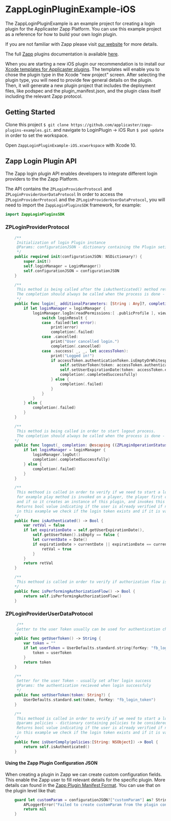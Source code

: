 # ZappLoginPluginExample-iOS

The ZappLoginPluginExample is an example project for creating a login plugin for the Applicaster Zapp Platform. You can use this example project as a reference for how to build your own login plugin.

If you are not familiar with Zapp please visit [our website](http://applicaster.com/?page=product) for more details.

The full [Zapp](http://zapp.applicaster.com) plugins documentation is available [here](https://developer-zapp.applicaster.com).

When you are starting a new iOS plugin our recommendation is to install our [Xcode templates for Applicaster plugins](https://github.com/applicaster/zapp-plugins-ios-templates). The templates will enable you to chose the plugin type in the Xcode "new project" screen. After selecting the plugin type, you will need to provide few general details on the plugin. Then, it will generate a new plugin project that includes the deployment files, like podspec and the plugin_manifest.json, and the plugin class itself including the relevant Zapp protocol.

## Getting Started
Clone this project `$ git clone https://github.com/applicaster/zapp-plugins-examples.git`.
and navigate to LoginPlugin -> iOS
Run `$ pod update` in order to set the workspace.

Open `ZappLoginPluginExample-iOS.xcworkspace` with Xcode 10.

## Zapp Login Plugin API
The Zapp login plugin API enables developers to integrate different login providers to the the Zapp Platform.

The API contains the `ZPLoginProviderProtocol` and `ZPLoginProviderUserDataProtocol`
In order to access the `ZPLoginProviderProtocol` and the `ZPLoginProviderUserDataProtocol`, you will need to import the `ZappLoginPluginsSDK` framework, for example:
``` swift
import ZappLoginPluginsSDK
```

### ZPLoginProviderProtocol
``` swift
    /**
     Initialization of login Plugin instance
     @Params: configurationJSON - dictionary containing the Plugin setitngs as defined in the plugin manifest
     */
    public required init(configurationJSON: NSDictionary?) {
        super.init()
        self.loginManager = LoginManager()
        self.configurationJSON = configurationJSON
    }

    /**
     This method is being called after the isAuthenticated() method returned a false value, meaning, the user is not 		 logged in, It starts the login process.
     The completion should always be called when the process is done - no matter what is the result.
     */
    public func login(_ additionalParameters: [String : Any]?, completion: @escaping ((ZPLoginOperationStatus) -> Void)) {
        if let loginManager = loginManager {
            loginManager.logIn(readPermissions:[ .publicProfile ], viewController: nil) { loginResult in
                switch loginResult {
                case .failed(let error):
                    print(error)
                    completion(.failed)
                case .cancelled:
                    print("User cancelled login.")
                    completion(.cancelled)
                case .success( _, _, let accessToken):
                    print("Logged in!")
                    if accessToken.authenticationToken.isEmptyOrWhitespace() == false {
                        self.setUserToken(token: accessToken.authenticationToken)
                        self.setUserExpirationDate(token: accessToken.expirationDate)
                        completion(.completedSuccessfully)
                    } else {
                        completion(.failed)
                    }
                }
            }
        } else {
            completion(.failed)
        }
    }

    /**
     This method is being called in order to start logout process.
     The completion should always be called when the process is done - no matter what is the result.
    */
    public func logout(_ completion: @escaping ((ZPLoginOperationStatus) -> Void)) {
        if let loginManager = loginManager {
            loginManager.logOut()
            completion(.completedSuccessfully)
        } else {
            completion(.failed)
        }
    }

    /**
     This methood is called in order to verify if we need to start a login flow
     for example play method is invoked on a player, the player first checks if a login plugin exist
     and if so it creates an instance of this plugin, and invokes this method to check if the user is already logged in
     Returns bool value indicating if the user is already verified if not  we start the login proccess
     in this example we check if the login token exists and if it is valid
    */
    public func isAuthenticated() -> Bool {
        var retVal = false
        if let expirationDate = self.getUserExpirationDate(),
            self.getUserToken().isEmpty == false {
            let currentDate = Date()
            if expirationDate > currentDate || expirationDate == currentDate {
                retVal = true
            }
        }
        return retVal
    }

	/**
     This methood is called in order to verify if authorization flow is in process
    */
    public func isPerformingAuthorizationFlow() -> Bool {
        return self.isPerformingAuthorizationFlow()
    }
```

### ZPLoginProviderUserDataProtocol
``` swift  
     /**
     Getter to the user Token usually can be used for authentication check
    */
    public func getUserToken() -> String {
        var token = ""
        if let userToken = UserDefaults.standard.string(forKey: "fb_login_token") {
            token = userToken
        }
        return token
    }

    /**
     Setter for the user Token - usually set after login success
     @Params: the authentication recieved when login successfuly
     */
    public func setUserToken(token: String?) {
        UserDefaults.standard.set(token, forKey: "fb_login_token")
    }

    /**
     This methood is called in order to verify if we need to start a login flow with respect to the policies dictionary
     @params policies - dictionary containing policies to be considered when returning the result
     Returns bool value indicating if the user is already verified if not  we start the login proccess
     in this example we check if the login token exists and if it is valid
    */
    public func isUserComply(policies:[String: NSObject]) -> Bool {
        return self.isAuthenticated()
    }
```

#### Using the Zapp Plugin Configuration JSON
When creating a plugin in Zapp we can create custom configuration fields. This enable the Zapp user to fill relevant details for the specific plugin. More details can found in the [Zapp Plugin Manifest Format](http://developer-zapp.applicaster.com/zappifest/plugins-manifest-format.html).
You can use that on the plugin level like that:
``` swift
    guard let customParam = configurationJSON?["customParam"] as? String else {
        APLoggerError("Failed to create customParam from the plugin configuration JSON.")
        return nil
    }
```
